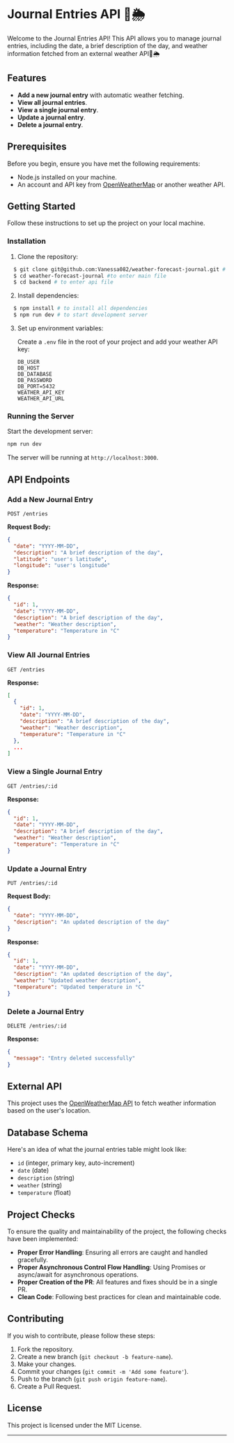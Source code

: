# Journal Entries API 📓🌦

Welcome to the Journal Entries API! This API allows you to manage journal entries, including the date, a brief description of the day, and weather information fetched from an external weather API🥰🌦

## Features

- **Add a new journal entry** with automatic weather fetching.
- **View all journal entries**.
- **View a single journal entry**.
- **Update a journal entry**.
- **Delete a journal entry**.

## Prerequisites

Before you begin, ensure you have met the following requirements:

- Node.js installed on your machine.
- An account and API key from [OpenWeatherMap](https://openweathermap.org/) or another weather API.

## Getting Started

Follow these instructions to set up the project on your local machine.

### Installation

1. Clone the repository:

```bash
  $ git clone git@github.com:Vanessa082/weather-forecast-journal.git # to install all dependencies
  $ cd weather-forecast-journal #to enter main file
  $ cd backend # to enter api file
```

2. Install dependencies:

```bash
  $ npm install # to install all dependencies
  $ npm run dev # to start development server
```

3. Set up environment variables:

   Create a `.env` file in the root of your project and add your weather API key:

   ```env
   DB_USER
   DB_HOST
   DB_DATABASE
   DB_PASSWORD
   DB_PORT=5432
   WEATHER_API_KEY
   WEATHER_API_URL
   ```

### Running the Server

Start the development server:

```bash
npm run dev
```

The server will be running at `http://localhost:3000`.

## API Endpoints

### Add a New Journal Entry

```http
POST /entries
```

**Request Body:**

```json
{
  "date": "YYYY-MM-DD",
  "description": "A brief description of the day",
  "latitude": "user's latitude",
  "longitude": "user's longitude"
}
```

**Response:**

```json
{
  "id": 1,
  "date": "YYYY-MM-DD",
  "description": "A brief description of the day",
  "weather": "Weather description",
  "temperature": "Temperature in °C"
}
```

### View All Journal Entries

```http
GET /entries
```

**Response:**

```json
[
  {
    "id": 1,
    "date": "YYYY-MM-DD",
    "description": "A brief description of the day",
    "weather": "Weather description",
    "temperature": "Temperature in °C"
  },
  ...
]
```

### View a Single Journal Entry

```http
GET /entries/:id
```

**Response:**

```json
{
  "id": 1,
  "date": "YYYY-MM-DD",
  "description": "A brief description of the day",
  "weather": "Weather description",
  "temperature": "Temperature in °C"
}
```

### Update a Journal Entry

```http
PUT /entries/:id
```

**Request Body:**

```json
{
  "date": "YYYY-MM-DD",
  "description": "An updated description of the day"
}
```

**Response:**

```json
{
  "id": 1,
  "date": "YYYY-MM-DD",
  "description": "An updated description of the day",
  "weather": "Updated weather description",
  "temperature": "Updated temperature in °C"
}
```

### Delete a Journal Entry

```http
DELETE /entries/:id
```

**Response:**

```json
{
  "message": "Entry deleted successfully"
}
```

## External API

This project uses the [OpenWeatherMap API](https://openweathermap.org/api) to fetch weather information based on the user's location.

## Database Schema

Here's an idea of what the journal entries table might look like:

- `id` (integer, primary key, auto-increment)
- `date` (date)
- `description` (string)
- `weather` (string)
- `temperature` (float)

## Project Checks

To ensure the quality and maintainability of the project, the following checks have been implemented:

- **Proper Error Handling**: Ensuring all errors are caught and handled gracefully.
- **Proper Asynchronous Control Flow Handling**: Using Promises or async/await for asynchronous operations.
- **Proper Creation of the PR**: All features and fixes should be in a single PR.
- **Clean Code**: Following best practices for clean and maintainable code.

## Contributing

If you wish to contribute, please follow these steps:

1. Fork the repository.
2. Create a new branch (`git checkout -b feature-name`).
3. Make your changes.
4. Commit your changes (`git commit -m 'Add some feature'`).
5. Push to the branch (`git push origin feature-name`).
6. Create a Pull Request.

## License

This project is licensed under the MIT License.

---
